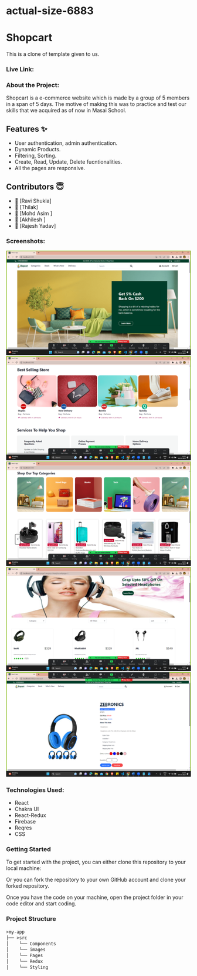 # actual-size-6883
<h1>Shopcart</h1>

This is a clone of template given to us.

<h3>Live Link: </h3> 


<h3>About the Project:</h3>
Shopcart is a e-commerce website which is made by a group of 5 members in a span of 5 days. The motive of making this was to practice and test our skills that we acquired as of now in Masai School. 


## Features ✨

- User authentication, admin authentication.
- Dynamic Products.
- Filtering, Sorting.
- Create, Read, Update, Delete fucntionalities.
- All the pages are responsive.

## Contributors  😇


- 👤 [Ravi Shukla]
- 👤 [Thilak]
- 👤 [Mohd Asim ]
- 👤 [Akhilesh ]
- 👤 [Rajesh Yadav]


           
<h3>Screenshots:</h3>
<img src="myapp/src/images/homepage.png" alt="screenshot" /> 
<img src="myapp/src/images/homepage1.png" alt="screenshot" /> 
<img src="myapp/src/images/homepage2.png" alt="screenshot" /> 
<img src="myapp/src/images/products.png" alt="screenshot" /> 
<img src="myapp/src/images/singleproduct.png" alt="screenshot" /> 

<h3>Technologies Used:</h3>
<ul>
        <li>React</li>
        <li>Chakra UI</li>
        <li>React-Redux</li>
        <li>Firebase</li>
        <li>Reqres</li>
        <li>CSS</li>
</ul>


<h3>Getting Started</h3>
To get started with the project, you can either clone this repository to your local machine:

Or you can fork the repository to your own GitHub account and clone your forked repository.

Once you have the code on your machine, open the project folder in your code editor and start coding.

<h3>Project Structure</h3>

    >my-app
    ├── >src
    │    └── Components
    │    └── images
    │    └── Pages
    │    └── Redux
    │    └── Styling  


